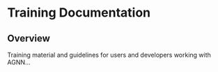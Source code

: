 # Training Documentation

## Overview

Training material and guidelines for users and developers working with AGNN...
